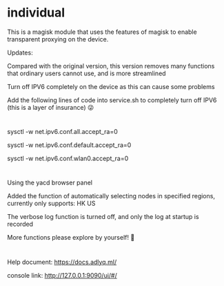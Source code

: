 # individual
This is a magisk module that uses the features of magisk to enable transparent proxying on the device.




Updates:

Compared with the original version, this version removes many functions that ordinary users cannot use, and is more streamlined

Turn off IPV6 completely on the device as this can cause some problems

Add the following lines of code into service.sh to completely turn off IPV6 (this is a layer of insurance) 😜


#

sysctl -w net.ipv6.conf.all.accept_ra=0

sysctl -w net.ipv6.conf.default.accept_ra=0

sysctl -w net.ipv6.conf.wlan0.accept_ra=0

#


Using the yacd browser panel

Added the function of automatically selecting nodes in specified regions, currently only supports: HK US

The verbose log function is turned off, and only the log at startup is recorded

More functions please explore by yourself! 🥰



#
Help document: https://docs.adlyq.ml/

console link: http://127.0.0.1:9090/ui/#/
#
